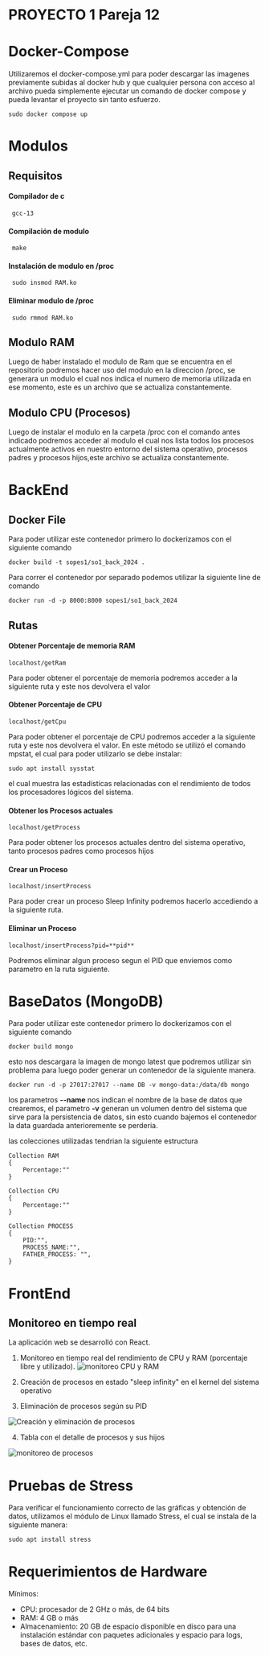 # PROYECTO 1 Pareja 12

# Docker-Compose
Utilizaremos el docker-compose.yml para poder descargar las imagenes previamente subidas al docker hub y que cualquier persona con acceso al archivo pueda simplemente ejecutar un comando de docker compose y pueda levantar el proyecto sin tanto esfuerzo.
```
sudo docker compose up
```
# Modulos
## Requisitos
#### Compilador de c
     gcc-13
#### Compilación de modulo
     make
#### Instalación de modulo en /proc
     sudo insmod RAM.ko
#### Eliminar modulo de /proc
     sudo rmmod RAM.ko
## Modulo RAM
Luego de haber instalado el modulo de Ram que se encuentra en el repositorio podremos hacer uso del modulo en la direccion /proc, se generara un modulo el cual nos indica el numero de memoria utilizada en ese momento, este es un archivo que se actualiza constantemente.
## Modulo CPU (Procesos)
Luego de instalar el modulo en la carpeta /proc con el comando antes indicado podremos acceder al modulo el cual nos lista todos los procesos actualmente activos en nuestro entorno del sistema operativo, procesos padres y procesos hijos,este archivo se actualiza constantemente. 
# BackEnd
## Docker File
Para poder utilizar este contenedor primero lo dockerizamos con el siguiente comando 
```
docker build -t sopes1/so1_back_2024 .
```

Para correr el contenedor por separado podemos utilizar la siguiente line de comando
```
docker run -d -p 8000:8000 sopes1/so1_back_2024
```
## Rutas
#### Obtener Porcentaje de memoria RAM
```
localhost/getRam
```
Para poder obtener el porcentaje de memoria podremos acceder a la siguiente ruta y este nos devolvera el valor 

#### Obtener Porcentaje de CPU
```
localhost/getCpu
```
Para poder obtener el porcentaje de CPU podremos acceder a la siguiente ruta y este nos devolvera el valor. En este método se utilizó el comando mpstat, el cual para poder utilizarlo se debe instalar:
```
sudo apt install sysstat
```
el cual muestra las estadísticas relacionadas con el rendimiento de todos los procesadores lógicos del sistema.
#### Obtener los Procesos actuales
```
localhost/getProcess
```
Para poder obtener los procesos actuales dentro del sistema operativo, tanto procesos padres como procesos hijos
#### Crear un Proceso
```
localhost/insertProcess
```
Para poder crear un proceso Sleep Infinity podremos hacerlo accediendo a la siguiente ruta.
#### Eliminar un Proceso
```
localhost/insertProcess?pid=**pid**
```
Podremos eliminar algun proceso segun el PID que enviemos como parametro en la ruta siguiente.

# BaseDatos (MongoDB)

Para poder utilizar este contenedor primero lo dockerizamos con el siguiente comando 
```
docker build mongo
```
esto nos descargara la imagen de mongo latest que podremos utilizar sin problema para luego poder generar un contenedor de la siguiente manera.
```
docker run -d -p 27017:27017 --name DB -v mongo-data:/data/db mongo
```

los parametros **--name** nos indican el nombre de la base de datos que crearemos, el parametro **-v** generan un volumen dentro del sistema que sirve para la persistencia de datos, sin esto cuando bajemos el contenedor la data guardada anterioremente se perderia.

las colecciones utilizadas tendrian la siguiente estructura

```
Collection RAM
{
	Percentage:""	
}

Collection CPU
{
	Percentage:""	
}

Collection PROCESS
{
	PID:"",
	PROCESS_NAME:"",
	FATHER_PROCESS: "",
}
```
# FrontEnd
## Monitoreo en tiempo real
La aplicación web se desarrolló con React. 
1. Monitoreo en tiempo real del rendimiento de CPU y RAM (porcentaje libre y utilizado).
![monitoreo CPU y RAM](https://github.com/Vernik22/SO1_JUN2024_PAREJA-12/assets/25561134/de8d0840-fdba-41ac-8859-ec2afa228a86)

2. Creación de procesos en estado "sleep infinity" en el kernel del sistema operativo
3. Eliminación de procesos según su PID

![Creación y eliminación de procesos](https://github.com/Vernik22/SO1_JUN2024_PAREJA-12/assets/25561134/e5719f75-93b3-4e2d-9d58-0f38356e5a04)

4. Tabla con el detalle de procesos y sus hijos

![monitoreo de procesos](https://github.com/Vernik22/SO1_JUN2024_PAREJA-12/assets/25561134/5c2a31d3-3f16-4f17-8793-d4e5047f5d7a)

# Pruebas de Stress
Para verificar el funcionamiento correcto de las gráficas y obtención de datos, utilizamos el módulo de Linux llamado Stress, el cual se instala de la siguiente manera:
```
sudo apt install stress
```

# Requerimientos de Hardware
Mínimos:
* CPU: procesador de 2 GHz o más, de 64 bits
* RAM: 4 GB o más
* Almacenamiento: 20 GB de espacio disponible en disco para una instalación estándar con paquetes adicionales y espacio para logs, bases de datos, etc.


  


